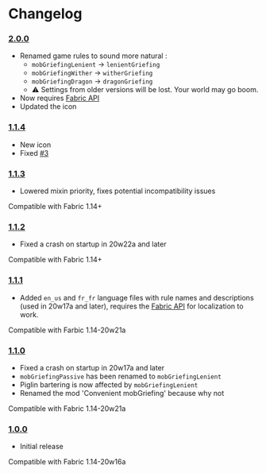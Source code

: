 # Changelog

### [2.0.0]
- Renamed game rules to sound more natural :
    - `mobGriefingLenient` -> `lenientGriefing`
    - `mobGriefingWither` -> `witherGriefing`
    - `mobGriefingDragon` -> `dragonGriefing`
    - ⚠️ Settings from older versions will be lost. Your world may go boom.
- Now requires [Fabric API](https://www.curseforge.com/minecraft/mc-mods/fabric-api)
- Updated the icon

### [1.1.4]
- New icon
- Fixed [#3](https://github.com/A5b84/convenient-mobgriefing/issues/3)

### [1.1.3]
- Lowered mixin priority, fixes potential incompatibility issues

Compatible with Fabric 1.14+

### [1.1.2]
- Fixed a crash on startup in 20w22a and later

Compatible with Fabric 1.14+

### [1.1.1]
- Added `en_us` and `fr_fr` language files with rule names and descriptions (used in 20w17a and later), requires the [Fabric API](https://www.curseforge.com/minecraft/mc-mods/fabric-api) for localization to work.

Compatible with Farbic 1.14-20w21a

### [1.1.0]
- Fixed a crash on startup in 20w17a and later
- `mobGriefingPassive` has been renamed to `mobGriefingLenient`
- Piglin bartering is now affected by `mobGriefingLenient`
- Renamed the mod 'Convenient mobGriefing' because why not

Compatible with Fabric 1.14-20w21a

### [1.0.0]
- Initial release

Compatible with Fabric 1.14-20w16a



[1.0.0]: https://github.com/A5b84/convenient-mobgriefing/releases/tag/v1.0.0
[1.1.0]: https://github.com/A5b84/convenient-mobgriefing/releases/tag/v1.1.0
[1.1.1]: https://github.com/A5b84/convenient-mobgriefing/releases/tag/v1.1.1
[1.1.2]: https://github.com/A5b84/convenient-mobgriefing/releases/tag/v1.1.2
[1.1.3]: https://github.com/A5b84/convenient-mobgriefing/releases/tag/v1.1.3
[1.1.4]: https://github.com/A5b84/convenient-mobgriefing/releases/tag/v1.1.4
[2.0.0]: https://github.com/A5b84/convenient-mobgriefing/releases/tag/v2.0.0
